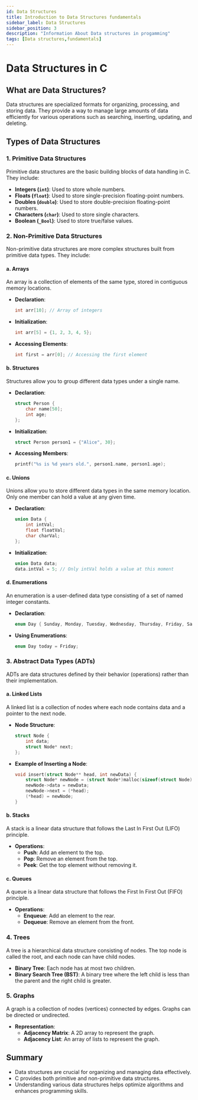 ```yaml
---
id: Data Structures
title: Introduction to Data Structures fundamentals
sidebar_label: Data Structures
sidebar_position: 3
description: "Information About Data structures in progamming"
tags: [Data structures,fundamentals]
---
```



# Data Structures in C

## What are Data Structures?
Data structures are specialized formats for organizing, processing, and storing data. They provide a way to manage large amounts of data efficiently for various operations such as searching, inserting, updating, and deleting.

## Types of Data Structures

### 1. Primitive Data Structures
Primitive data structures are the basic building blocks of data handling in C. They include:

- **Integers (`int`)**: Used to store whole numbers.
- **Floats (`float`)**: Used to store single-precision floating-point numbers.
- **Doubles (`double`)**: Used to store double-precision floating-point numbers.
- **Characters (`char`)**: Used to store single characters.
- **Boolean (`_Bool`)**: Used to store true/false values.

### 2. Non-Primitive Data Structures
Non-primitive data structures are more complex structures built from primitive data types. They include:

#### a. Arrays
An array is a collection of elements of the same type, stored in contiguous memory locations.

- **Declaration**:
    ```c
    int arr[10]; // Array of integers
    ```

- **Initialization**:
    ```c
    int arr[5] = {1, 2, 3, 4, 5};
    ```

- **Accessing Elements**:
    ```c
    int first = arr[0]; // Accessing the first element
    ```

#### b. Structures
Structures allow you to group different data types under a single name.

- **Declaration**:
    ```c
    struct Person {
        char name[50];
        int age;
    };
    ```

- **Initialization**:
    ```c
    struct Person person1 = {"Alice", 30};
    ```

- **Accessing Members**:
    ```c
    printf("%s is %d years old.", person1.name, person1.age);
    ```

#### c. Unions
Unions allow you to store different data types in the same memory location. Only one member can hold a value at any given time.

- **Declaration**:
    ```c
    union Data {
        int intVal;
        float floatVal;
        char charVal;
    };
    ```

- **Initialization**:
    ```c
    union Data data;
    data.intVal = 5; // Only intVal holds a value at this moment
    ```

#### d. Enumerations
An enumeration is a user-defined data type consisting of a set of named integer constants.

- **Declaration**:
    ```c
    enum Day { Sunday, Monday, Tuesday, Wednesday, Thursday, Friday, Saturday };
    ```

- **Using Enumerations**:
    ```c
    enum Day today = Friday;
    ```

### 3. Abstract Data Types (ADTs)
ADTs are data structures defined by their behavior (operations) rather than their implementation.

#### a. Linked Lists
A linked list is a collection of nodes where each node contains data and a pointer to the next node.

- **Node Structure**:
    ```c
    struct Node {
        int data;
        struct Node* next;
    };
    ```

- **Example of Inserting a Node**:
    ```c
    void insert(struct Node** head, int newData) {
        struct Node* newNode = (struct Node*)malloc(sizeof(struct Node));
        newNode->data = newData;
        newNode->next = (*head);
        (*head) = newNode;
    }
    ```

#### b. Stacks
A stack is a linear data structure that follows the Last In First Out (LIFO) principle.

- **Operations**:
    - **Push**: Add an element to the top.
    - **Pop**: Remove an element from the top.
    - **Peek**: Get the top element without removing it.

#### c. Queues
A queue is a linear data structure that follows the First In First Out (FIFO) principle.

- **Operations**:
    - **Enqueue**: Add an element to the rear.
    - **Dequeue**: Remove an element from the front.

### 4. Trees
A tree is a hierarchical data structure consisting of nodes. The top node is called the root, and each node can have child nodes.

- **Binary Tree**: Each node has at most two children.
- **Binary Search Tree (BST)**: A binary tree where the left child is less than the parent and the right child is greater.

### 5. Graphs
A graph is a collection of nodes (vertices) connected by edges. Graphs can be directed or undirected.

- **Representation**:
    - **Adjacency Matrix**: A 2D array to represent the graph.
    - **Adjacency List**: An array of lists to represent the graph.

## Summary
- Data structures are crucial for organizing and managing data effectively.
- C provides both primitive and non-primitive data structures.
- Understanding various data structures helps optimize algorithms and enhances programming skills.
